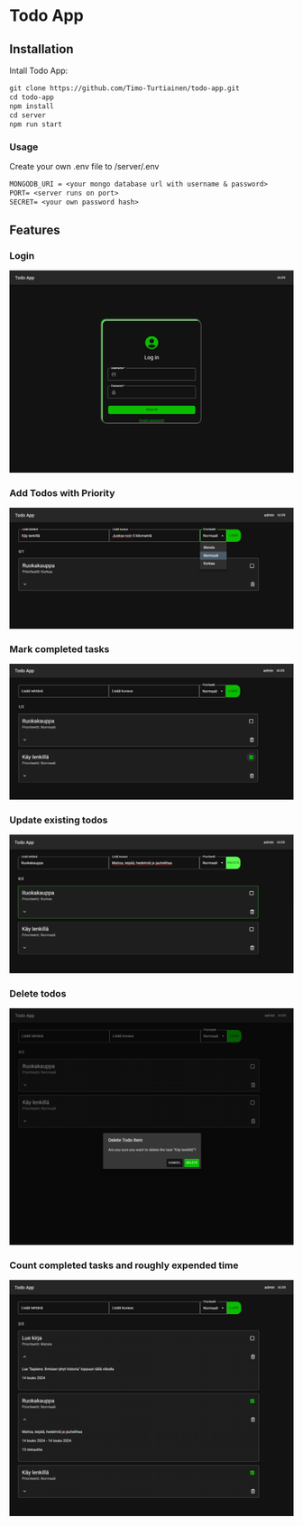 # Todo App

## Installation

Intall Todo App:

```
git clone https://github.com/Timo-Turtiainen/todo-app.git
cd todo-app
npm install
cd server
npm run start
```

### Usage

Create your own .env file to /server/.env

```
MONGODB_URI = <your mongo database url with username & password>
PORT= <server runs on port>
SECRET= <your own password hash>
```

## Features

### Login

![Login page](https://github.com/Timo-Turtiainen/todo-app/blob/main/client/public/login.png)

### Add Todos with Priority

![Add Todo](https://github.com/Timo-Turtiainen/todo-app/blob/main/client/public/add-todo.png)

### Mark completed tasks

![Completed Task](https://github.com/Timo-Turtiainen/todo-app/blob/main/client/public/checked-todo.png)

### Update existing todos

![Update Todo](https://github.com/Timo-Turtiainen/todo-app/blob/main/client/public/update-todo.png)

### Delete todos

![Delete Todo](https://github.com/Timo-Turtiainen/todo-app/blob/main/client/public/delete-todo.png)

### Count completed tasks and roughly expended time

![Count tasks and time](https://github.com/Timo-Turtiainen/todo-app/blob/main/client/public/todo-slice.png)
